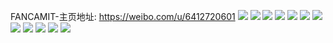 FANCAMIT-主页地址: https://weibo.com/u/6412720601 
![](https://wx4.sinaimg.cn/mw2000/006ZZ7zrly1h9j7o5mbcaj30zo0ip0u3.jpg) 
![](https://wx4.sinaimg.cn/mw2000/006ZZ7zrly1h9g61jmtz8j32c0340npd.jpg) 
![](https://wx4.sinaimg.cn/mw2000/006ZZ7zrly1h9g62bleijj32802801kz.jpg) 
![](https://wx4.sinaimg.cn/mw2000/006ZZ7zrly1h9g61h5zz4j316o1kwkjl.jpg) 
![](https://wx4.sinaimg.cn/mw2000/006ZZ7zrly1h9288k7gozj30zo14k0z2.jpg) 
![](https://wx4.sinaimg.cn/mw2000/006ZZ7zrly1h8uyl0fzcpj30s005wjrw.jpg) 
![](https://wx4.sinaimg.cn/mw2000/006ZZ7zrly1h8mwd6vdl4j31gg1gfq8g.jpg) 
![](https://wx4.sinaimg.cn/mw2000/006ZZ7zrly1h8ins8rnfwj323u35px6s.jpg) 
![](https://wx4.sinaimg.cn/mw2000/006ZZ7zrly1h7eequvciuj30zo10ptd4.jpg) 
![](https://wx4.sinaimg.cn/mw2000/006ZZ7zrly1h7aztl5eofj30zo09lq3s.jpg) 
![](https://wx4.sinaimg.cn/mw2000/006ZZ7zrly1h6scnljz4hj30zo0za0xj.jpg) 
![](https://wx4.sinaimg.cn/mw2000/006ZZ7zrly1h6q4ye6e0pj30zo2561ky.jpg) 
